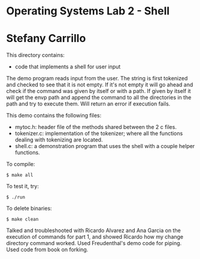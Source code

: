 # Operating Systems Lab 2 - Shell
# Stefany Carrillo

This directory contains:
* code that implements a shell for user input

The demo program reads input from the user.
The string is first tokenized and checked to see that it is not empty. If it's not empty it will go ahead and check if the command was given by itself or with a path. If given by itself it will get the envp path and append the command to all the directories in the path and try to execute them. Will return an error if execution fails.

This demo contains the following files:
 * mytoc.h: header file of the methods shared between the 2 c files.
 * tokenizer.c: implementation of the tokenizer; where all the functions dealing with tokenizing are located.
 * shell.c: a demonstration program that uses the shell with a couple helper functions.

To compile:
~~~
$ make all
~~~

To test it, try:
~~~
$ ./run
~~~

To delete binaries:
~~~
$ make clean
~~~

Talked and troubleshooted with Ricardo Alvarez and Ana Garcia on the execution of commands for part 1, and showed Ricardo how my change directory command worked. Used Freudenthal's demo code for piping. Used code from book on forking.
